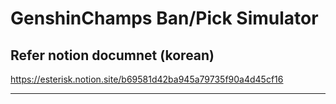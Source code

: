 # GenshinChamps Ban/Pick Simulator

Refer notion documnet (korean)
--
https://esterisk.notion.site/b69581d42ba945a79735f90a4d45cf16

***